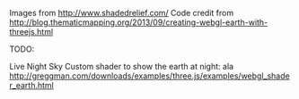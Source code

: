Images from http://www.shadedrelief.com/
Code credit from http://blog.thematicmapping.org/2013/09/creating-webgl-earth-with-threejs.html

TODO:

Live Night Sky
Custom shader to show the earth at night: ala http://greggman.com/downloads/examples/three.js/examples/webgl_shader_earth.html